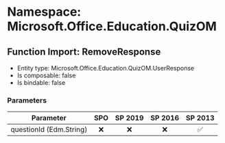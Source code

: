 # Namespace: Microsoft.Office.Education.QuizOM

## Function Import: RemoveResponse

- Entity type: Microsoft.Office.Education.QuizOM.UserResponse
- Is composable: false
- Is bindable: false

### Parameters

Parameter | SPO | SP 2019 | SP 2016 | SP 2013
----------|:---:|:-------:|:-------:|:-------:
questionId (Edm.String) | ❌ | ❌ | ❌ | ✅